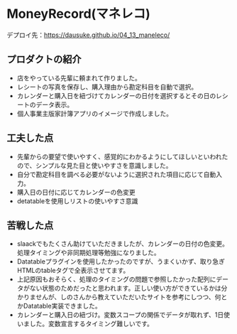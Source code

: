 # MoneyRecord(マネレコ)
デプロイ先：https://dausuke.github.io/04_13_maneleco/

## プロダクトの紹介
- 店をやっている先輩に頼まれて作りました。
- レシートの写真を保存し、購入理由から勘定科目を自動で選択。
- カレンダーと購入日を紐づけてカレンダーの日付を選択するとその日のレシートのデータ表示。
- 個人事業主版家計簿アプリのイメージで作成しました。

## 工夫した点
- 先輩からの要望で使いやすく、感覚的にわかるようにしてほしいといわれたので、シンプルな見た目と使いやすさを意識しました。
- 自分で勘定科目を調べる必要がないように選択された項目に応じて自動入力。
- 購入日の日付に応じてカレンダーの色変更
- detatableを使用しリストの使いやすさ意識

## 苦戦した点
- slaackでもたくさん助けていただきましたが、カレンダーの日付の色変更。処理タイミングや非同期処理等勉強になりました。
- Datatableプラグインを使用したかったのですが、うまくいかず、取り急ぎHTMLのtableタグで全表示させてます。
- 上記原因もおそらく、処理のタイミングの問題で参照したかった配列にデータがない状態のためだったと思われます。正しい使い方ができているかは分かりませんが、しのさんから教えていただいたサイトを参考にしつつ、何とかDatatable実装できました。
- カレンダーと購入日の紐づけ。変数スコープの関係でデータが取れず、1日使いました。変数宣言するタイミング難しいです。
